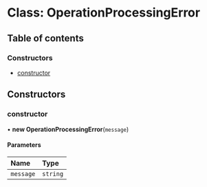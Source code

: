 # Class: OperationProcessingError

## Table of contents

### Constructors

- [constructor](OperationProcessingError.md#constructor)

## Constructors

### constructor

• **new OperationProcessingError**(`message`)

#### Parameters

| Name | Type |
| :------ | :------ |
| `message` | `string` |
